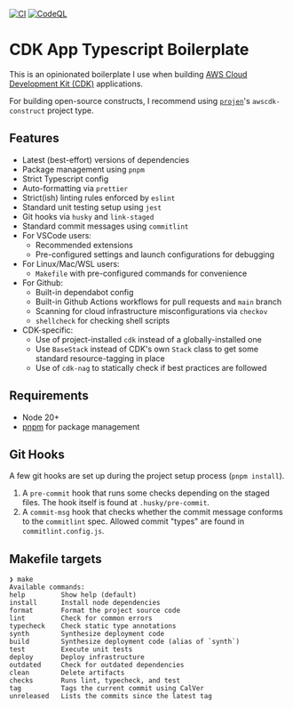 [![CI](https://github.com/dashmug/cdk-app-ts-boilerplate/actions/workflows/ci.yml/badge.svg)](https://github.com/dashmug/cdk-app-ts-boilerplate/actions/workflows/ci.yml)
[![CodeQL](https://github.com/dashmug/cdk-app-ts-boilerplate/actions/workflows/github-code-scanning/codeql/badge.svg)](https://github.com/dashmug/cdk-app-ts-boilerplate/actions/workflows/github-code-scanning/codeql)

# CDK App Typescript Boilerplate

This is an opinionated boilerplate I use when building [AWS Cloud Development Kit (CDK)](https://aws.amazon.com/cdk/) applications.

For building open-source constructs, I recommend using [`projen`](https://github.com/projen/projen)'s `awscdk-construct` project type.

## Features

- Latest (best-effort) versions of dependencies
- Package management using `pnpm`
- Strict Typescript config
- Auto-formatting via `prettier`
- Strict(ish) linting rules enforced by `eslint`
- Standard unit testing setup using `jest`
- Git hooks via `husky` and `link-staged`
- Standard commit messages using `commitlint`
- For VSCode users:
  - Recommended extensions
  - Pre-configured settings and launch configurations for debugging
- For Linux/Mac/WSL users:
  - `Makefile` with pre-configured commands for convenience
- For Github:
  - Built-in dependabot config
  - Built-in Github Actions workflows for pull requests and `main` branch
  - Scanning for cloud infrastructure misconfigurations via `checkov`
  - `shellcheck` for checking shell scripts
- CDK-specific:
  - Use of project-installed `cdk` instead of a globally-installed one
  - Use `BaseStack` instead of CDK's own `Stack` class to get some
    standard resource-tagging in place
  - Use of `cdk-nag` to statically check if best practices are followed

## Requirements

- Node 20+
- [pnpm](https://pnpm.io/) for package management

## Git Hooks

A few git hooks are set up during the project setup process (`pnpm install`).

1. A `pre-commit` hook that runs some checks depending on the staged
   files. The hook itself is found at `.husky/pre-commit`.
2. A `commit-msg` hook that checks whether the commit message conforms to
   the `commitlint` spec. Allowed commit "types" are found in
   `commitlint.config.js`.

## Makefile targets

```
❯ make
Available commands:
help         Show help (default)
install      Install node dependencies
format       Format the project source code
lint         Check for common errors
typecheck    Check static type annotations
synth        Synthesize deployment code
build        Synthesize deployment code (alias of `synth`)
test         Execute unit tests
deploy       Deploy infrastructure
outdated     Check for outdated dependencies
clean        Delete artifacts
checks       Runs lint, typecheck, and test
tag          Tags the current commit using CalVer
unreleased   Lists the commits since the latest tag
```
